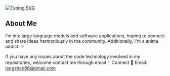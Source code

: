 
[![Typing SVG](https://readme-typing-svg.herokuapp.com?font=Fira+Code&weight=500&size=24&pause=1000&color=11106E&background=FFFFFF00&center=true&vCenter=true&multiline=true&repeat=false&width=435&lines=Hi+I%E2%80%99m+blacksum3)](https://git.io/typing-svg)
## About Me
I’m into large language models and software applications, hoping to connect and share ideas harmoniously in the community. Additionally, I'm a anime addict. ✨

If you have any issues about the code technology involved in my repositories, welcome contact me through email！
Connect
📧 Email: lengshan66@gmail.com
<!--
**blacksum3/blacksum3** is a ✨ _special_ ✨ repository because its `README.md` (this file) appears on your GitHub profile.

Here are some ideas to get you started:

- 🔭 I’m currently working on ...
- 🌱 I’m currently learning ...
- 👯 I’m looking to collaborate on ...
- 🤔 I’m looking for help with ...
- 💬 Ask me about ...
- 📫 How to reach me: ...
- 😄 Pronouns: ...
- ⚡ Fun fact: ...
-->
